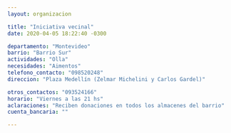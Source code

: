 ```yaml
---
layout: organizacion

title: "Iniciativa vecinal"
date: 2020-04-05 18:22:40 -0300

departamento: "Montevideo"
barrio: "Barrio Sur"
actividades: "Olla"
necesidades: "Aimentos"
telefono_contacto: "098520248"
direccion: "Plaza Medellín (Zelmar Michelini y Carlos Gardel)"

otros_contactos: "093524166"
horario: "Viernes a las 21 hs"
aclaraciones: "Reciben donaciones en todos los almacenes del barrio"
cuenta_bancaria: ""

---
```

